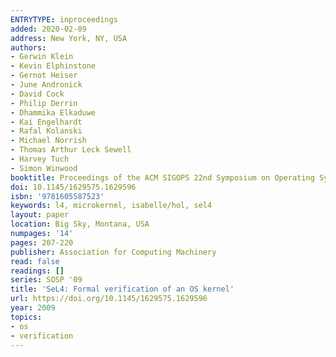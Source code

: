 ```yaml
---
ENTRYTYPE: inproceedings
added: 2020-02-09
address: New York, NY, USA
authors:
- Gerwin Klein
- Kevin Elphinstone
- Gernot Heiser
- June Andronick
- David Cock
- Philip Derrin
- Dhammika Elkaduwe
- Kai Engelhardt
- Rafal Kolanski
- Michael Norrish
- Thomas Arthur Leck Sewell
- Harvey Tuch
- Simon Winwood
booktitle: Proceedings of the ACM SIGOPS 22nd Symposium on Operating Systems Principles
doi: 10.1145/1629575.1629596
isbn: '9781605587523'
keywords: l4, microkernel, isabelle/hol, sel4
layout: paper
location: Big Sky, Montana, USA
numpages: '14'
pages: 207-220
publisher: Association for Computing Machinery
read: false
readings: []
series: SOSP '09
title: 'SeL4: Formal verification of an OS kernel'
url: https://doi.org/10.1145/1629575.1629596
year: 2009
topics:
- os
- verification
---
```

